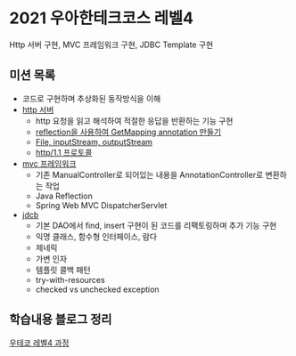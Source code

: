 # 2021 우아한테크코스 레벨4
Http 서버 구현, MVC 프레임워크 구현, JDBC Template 구현

## 미션 목록
- 코드로 구현하며 추상화된 동작방식을 이해
- [http 서버](https://github.com/knae11/woowalevel4/tree/http)
    - http 요청을 읽고 해석하여 적절한 응답을 반환하는 기능 구현
    - [reflection을 사용하여 GetMapping annotation 만들기](https://nauni.tistory.com/293)
    - [File, inputStream, outputStream](https://nauni.tistory.com/294)
    - [http/1.1 프로토콜](https://nauni.tistory.com/295) 
- [mvc 프레임워크](https://github.com/knae11/woowalevel4/tree/mvc)
    -  기존 ManualController로 되어있는 내용을 AnnotationController로 변환하는 작업 
    -  Java Reflection
    -  Spring Web MVC DispatcherServlet
- [jdcb](https://github.com/knae11/woowalevel4/tree/jdbc)
    - 기본 DAO에서 find, insert 구현이 된 코드를 리팩토링하며 추가 기능 구현
    - 익명 클래스, 함수형 인터페이스, 람다
    - 제네릭
    - 가변 인자
    - 템플릿 콜백 패턴
    - try-with-resources
    - checked vs unchecked exception

## 학습내용 블로그 정리
[우테코 레벨4 과정](https://nauni.tistory.com/category/%EC%9A%B0%EC%95%84%ED%95%9C%ED%85%8C%ED%81%AC%EC%BD%94%EC%8A%A4/%EB%A0%88%EB%B2%A84)

